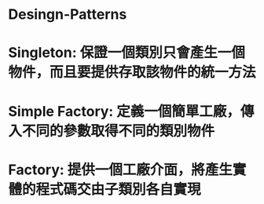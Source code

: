 # Desingn-Patterns
# Singleton: 保證一個類別只會產生一個物件，而且要提供存取該物件的統一方法
# Simple Factory: 定義一個簡單工廠，傳入不同的參數取得不同的類別物件
# Factory: 提供一個工廠介面，將產生實體的程式碼交由子類別各自實現
